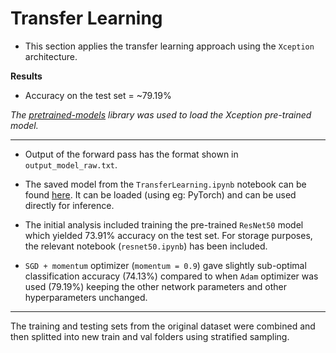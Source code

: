 # Transfer Learning

- This section applies the transfer learning approach using the `Xception` architecture.

**Results**

- Accuracy on the test set = ~79.19%

*The [pretrained-models](https://github.com/Cadene/pretrained-models.pytorch) library was used to load the Xception pre-trained model.*


---

- Output of the forward pass has the format shown in `output_model_raw.txt`.

- The saved model from the `TransferLearning.ipynb` notebook can be found [here](https://drive.google.com/file/d/1x6SFqceZvOZrwHRPdJFVkOtjwS3ZM3LO/view?usp=sharing). It can be loaded (using eg: PyTorch) and can be used directly for inference.

- The initial analysis included training the pre-trained `ResNet50` model which yielded 73.91% accuracy on the test set. For storage purposes, the relevant notebook (`resnet50.ipynb`) has been included.

- `SGD + momentum` optimizer (`momentum = 0.9`) gave slightly sub-optimal classification accuracy (74.13%) compared to when `Adam` optimizer was used (79.19%) keeping the other network parameters and other hyperparameters unchanged.

---
The training and testing sets from the original dataset were combined and then splitted into new train and val folders using stratified sampling.
